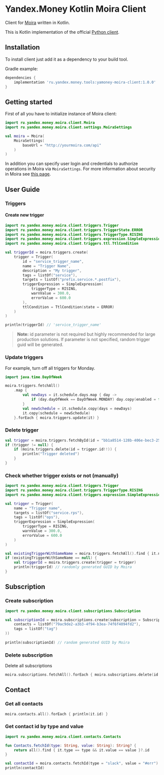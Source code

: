 # Yandex.Money Kotlin Moira Client

Client for [Moira](https://github.com/moira-alert/moira) written in Kotlin.

This is Kotlin implementation of the official [Python client](https://github.com/moira-alert/python-moira-client).

## Installation

To install client just add it as a dependency to your build tool.

Gradle example:

```groovy
dependencies {
    implementation 'ru.yandex.money.tools:yamoney-moira-client:1.0.0'
}
```

## Getting started

First of all you have to initialize instance of Moira client: 
```kotlin
import ru.yandex.money.moira.client.Moira
import ru.yandex.money.moira.client.settings.MoiraSettings

val moira = Moira(
    MoiraSettings(
        baseUrl = "http://yourmoira.com/api"
    )
)
```

In addition you can specify user login and credentials to authorize operations in Moira via `MoiraSettings`. For more 
information about security in Moira see [this page](https://moira.readthedocs.io/en/latest/installation/security.html).

## User Guide

### Triggers

#### Create new trigger
```kotlin
import ru.yandex.money.moira.client.triggers.Trigger
import ru.yandex.money.moira.client.triggers.TriggerState.ERROR
import ru.yandex.money.moira.client.triggers.TriggerType.RISING
import ru.yandex.money.moira.client.triggers.expression.SimpleExpression
import ru.yandex.money.moira.client.triggers.ttl.TtlCondition

val triggerId = moira.triggers.create(
    trigger = Trigger(
        id = "service_trigger_name",
        name = "Trigger Name",
        description = "My trigger",
        tags = listOf("service"),
        targets = listOf("prefix.service.*.postfix"),
        triggerExpression = SimpleExpression(
            triggerType = RISING,
            warnValue = 300.0,
            errorValue = 600.0
        ),
        ttlCondition = TtlCondition(state = ERROR)
    )
)

println(triggerId) // 'service_trigger_name'
```
> **Note:** id parameter is not required but highly recommended for large production solutions.
> If parameter is not specified, random trigger guid will be generated.

### Update triggers
For example, turn off all triggers for Monday.
```kotlin
import java.time.DayOfWeek

moira.triggers.fetchAll()
    .map { 
        val newDays = it.schedule.days.map { day -> 
            if (day.dayOfWeek == DayOfWeek.MONDAY) day.copy(enabled = false) else day 
        }
        val newSchedule = it.schedule.copy(days = newDays)
        it.copy(schedule = newSchedule)
    }.forEach { moira.triggers.update(it) }
```

### Delete trigger
```kotlin
val trigger = moira.triggers.fetchById(id = "bb1a8514-128b-406e-bec3-25e94153ab30")
if (trigger != null) {
    if (moira.triggers.delete(id = trigger.id!!)) {
        println("Trigger deleted")
    }
}
```

### Check whether trigger exists or not (manually)
```kotlin
import ru.yandex.money.moira.client.triggers.Trigger
import ru.yandex.money.moira.client.triggers.TriggerType.RISING
import ru.yandex.money.moira.client.triggers.expression.SimpleExpression

val trigger = Trigger(
    name = "Trigger name",
    targets = listOf("service.rps"),
    tags = listOf("ops"),
    triggerExpression = SimpleExpression(
        triggerType = RISING,
        warnValue = 300.0,
        errorValue = 600.0
    )
)

val existingTriggerWithSameName = moira.triggers.fetchAll().find { it.name == trigger.name }
if (existingTriggerWithSameName == null) {
    val triggerId = moira.triggers.create(trigger = trigger)
    println(triggerId) // randomly generated GUID by Moira
}
```

## Subscription

### Create subscription
```kotlin
import ru.yandex.money.moira.client.subscriptions.Subscription

val subscriptionId = moira.subscriptions.create(subscription = Subscription(
    contacts = listOf("79ac9de2-a3b3-4f94-b3ea-74f6f4094fd2"),
    tags = listOf("tag")
))
    
println(subscriptionId) // random generated GUID by Moira
```

### Delete subscription
Delete all subscriptions
```kotlin
moira.subscriptions.fetchAll().forEach { moira.subscriptions.delete(id = it.id!!) }
```

## Contact

### Get all contacts
```kotlin
moira.contacts.all().forEach { println(it.id) }
```

### Get contact id by type and value
```kotlin
import ru.yandex.money.moira.client.contacts.Contacts

fun Contacts.fetchId(type: String, value: String): String? {
    return all().find { it.type == type && it.value == value }?.id
}

val contactId = moira.contacts.fetchId(type = "slack", value = "#err")
println(contactId)
```
